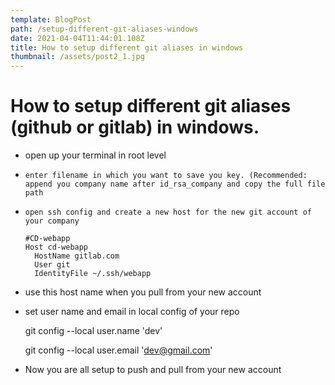 ```yaml
---
template: BlogPost
path: /setup-different-git-aliases-windows
date: 2021-04-04T11:44:01.108Z
title: How to setup different git aliases in windows
thumbnail: /assets/post2_1.jpg
---
```

# How to setup different git aliases (github or gitlab) in windows.

* open up your terminal in root level
* `enter filename in which you want to save you key. (Recommended: append you company name after id_rsa_company and copy the full file path`
* `open ssh config and create a new host for the new git account of your company`

  ```
  #CD-webapp
  Host cd-webapp
    HostName gitlab.com
    User git
    IdentityFile ~/.ssh/webapp
  ```
* use this host name when you pull from your new account
* set user name and email in local config of your repo

  git config --local user.name 'dev'

  git config --local user.email 'dev@gmail.com'
* Now you are all setup to push and pull from your new account
